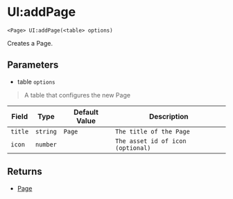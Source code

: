 # UI:addPage
```
<Page> UI:addPage(<table> options)
```
Creates a Page.

## Parameters
* table `options`
> A table that configures the new Page

| Field   | Type     | Default Value | Description                       |
| ------- | -------- | ------------- | --------------------------------- |
| `title` | `string` | `Page`        | `The title of the Page`           |
| `icon`  | `number` |               | `The asset id of icon (optional)` |

## Returns
* [Page](../Page/index.md)